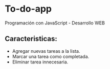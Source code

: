 # To-do-app
Programación con JavaScript - Desarrollo WEB

## Caracteristicas:

-	Agregar nuevas tareas a la lista.
-	Marcar una tarea como completada.
-	Eliminar tarea innecesaria.
